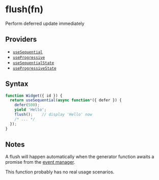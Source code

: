 # flush(fn)

Perform deferred update immediately

## Providers

* [`useSequential`](useSequential.md)
* [`useProgressive`](useProgressive.md)
* [`useSequentialState`](useSequentialState.md)
* [`useProgressiveState`](useProgressiveState.md)

## Syntax

```js
function Widget({ id }) {
  return useSequential(async function*({ defer }) {
    defer(500);
    yield 'Hello';
    flush();    // display 'Hello' now
    /* ... */
  });
}
```

## Notes

A flush will happen automatically when the generator function awaits a promise from the
[event manager](./manageEvents.md).

This function probably has no real usage scenarios.
